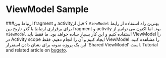 # ViewModel Sample
###ارتباط بین fragment و activity؟
قبل از `ViewModel` بهترین راه استفاده از رابط برای برقراری ارتباط یا گذر تاریخ بین fragment و activity بود. اما اکنون می توانیم از `ViewModel` استفاده کنیم و این کار بسیار ساده خواهد بود. ما فقط باید ViewModel را در Activity scope ایجاد کنیم و آن را انجام دهیم. فقط ViewModel را مشاهده کنید. این یک پروژه نمونه برای نشان دادن استقرار 'Shared ViewModel' است.
Tutorial and related article on [bugeto](https://bugeto.net/).
